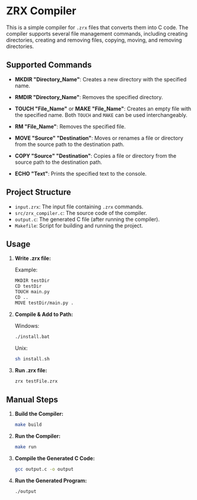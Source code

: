 # ZRX Compiler

This is a simple compiler for `.zrx` files that converts them into C code. The compiler supports several file management commands, including creating directories, creating and removing files, copying, moving, and removing directories.

## Supported Commands

- **MKDIR "Directory_Name"**: Creates a new directory with the specified name.

- **RMDIR "Directory_Name"**: Removes the specified directory.

- **TOUCH "File_Name"** or **MAKE "File_Name"**: Creates an empty file with the specified name. Both `TOUCH` and `MAKE` can be used interchangeably.

- **RM "File_Name"**: Removes the specified file.

- **MOVE "Source" "Destination"**: Moves or renames a file or directory from the source path to the destination path.

- **COPY "Source" "Destination"**: Copies a file or directory from the source path to the destination path.

- **ECHO "Text"**: Prints the specified text to the console.

## Project Structure

- `input.zrx`: The input file containing `.zrx` commands.
- `src/zrx_compiler.c`: The source code of the compiler.
- `output.c`: The generated C file (after running the compiler).
- `Makefile`: Script for building and running the project.

## Usage

1. **Write .zrx file:**

   Example:
   ```bash
   MKDIR testDir
   CD testDir
   TOUCH main.py
   CD ..
   MOVE testDir/main.py .

2. **Compile & Add to Path:**

   Windows:
   ```bash
   ./install.bat
   ```
   Unix:
   ```bash
   sh install.sh
   ```

3. **Run .zrx file:**

   ```bash
   zrx testFile.zrx
   
## Manual Steps

1. **Build the Compiler:**

   ```bash
   make build

2. **Run the Compiler:**

   ```bash
   make run

3. **Compile the Generated C Code:**

   ```bash
   gcc output.c -o output

4. **Run the Generated Program:**

   ```bash
   ./output